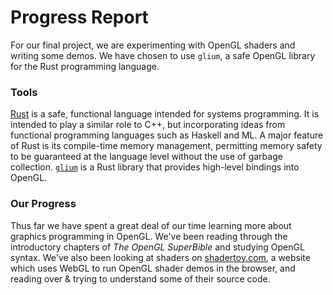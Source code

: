 # Progress Report

For our final project, we are experimenting with OpenGL shaders and writing some demos. We have chosen to use `glium`, a safe OpenGL library for the Rust programming language.

### Tools

[Rust](https://www.rust-lang.org) is a safe, functional language intended for systems programming. It is intended to play a similar role to C++, but incorporating ideas from functional programming languages such as Haskell and ML. A major feature of Rust is its compile-time memory management, permitting memory safety to be guaranteed at the language level without the use of garbage collection. [`glium`](https://github.com/tomaka/glium) is a Rust library that provides high-level bindings into OpenGL.

### Our Progress

Thus far we have spent a great deal of our time learning more about graphics programming in OpenGL. We've been reading through the introductory chapters of _The OpenGL SuperBible_ and studying OpenGL syntax. We've also been looking at shaders on [shadertoy.com](https://www.shadertoy.com), a website which uses WebGL to run OpenGL shader demos in the browser, and reading over & trying to understand some of their source code.
